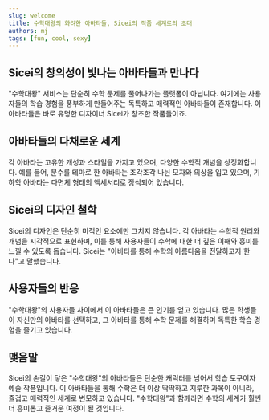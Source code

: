 ```yaml
---
slug: welcome
title: 수학대왕의 화려한 아바타들, Sicei의 작품 세계로의 초대
authors: mj
tags: [fun, cool, sexy]
---
```

  
## Sicei의 창의성이 빛나는 아바타들과 만나다

"수학대왕" 서비스는 단순히 수학 문제를 풀어나가는 플랫폼이 아닙니다. 여기에는 사용자들의 학습 경험을 풍부하게 만들어주는 독특하고 매력적인 아바타들이 존재합니다. 이 아바타들은 바로 유명한 디자이너 Sicei가 창조한 작품들이죠.

## 아바타들의 다채로운 세계

각 아바타는 고유한 개성과 스타일을 가지고 있으며, 다양한 수학적 개념을 상징화합니다. 예를 들어, 분수를 테마로 한 아바타는 조각조각 나뉜 모자와 의상을 입고 있으며, 기하학 아바타는 다면체 형태의 액세서리로 장식되어 있습니다.

## Sicei의 디자인 철학

Sicei의 디자인은 단순히 미적인 요소에만 그치지 않습니다. 각 아바타는 수학적 원리와 개념을 시각적으로 표현하며, 이를 통해 사용자들이 수학에 대한 더 깊은 이해와 흥미를 느낄 수 있도록 돕습니다. Sicei는 "아바타를 통해 수학의 아름다움을 전달하고자 한다"고 말했습니다.

## 사용자들의 반응

"수학대왕"의 사용자들 사이에서 이 아바타들은 큰 인기를 얻고 있습니다. 많은 학생들이 자신만의 아바타를 선택하고, 그 아바타를 통해 수학 문제를 해결하며 독특한 학습 경험을 즐기고 있습니다.

## 맺음말

Sicei의 손길이 닿은 "수학대왕"의 아바타들은 단순한 캐릭터를 넘어서 학습 도구이자 예술 작품입니다. 이 아바타들을 통해 수학은 더 이상 딱딱하고 지루한 과목이 아니라, 즐겁고 매력적인 세계로 변모하고 있습니다. "수학대왕"과 함께라면 수학의 세계가 훨씬 더 흥미롭고 즐거운 여정이 될 것입니다.

